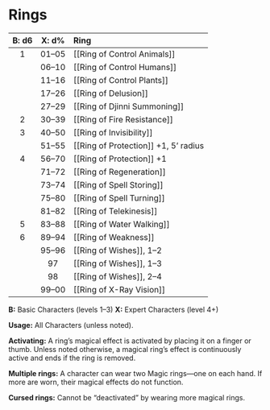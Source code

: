 # Rings

| B: d6 | X: d% | Ring                                                         |
| :---: | :---: | :----------------------------------------------------------- |
|   1   | 01–05 | [[Ring of Control Animals]] |
|       | 06–10 | [[Ring of Control Humans]] |
|       | 11–16 | [[Ring of Control Plants]] |
|       | 17–26 | [[Ring of Delusion]] |
|       | 27–29 | [[Ring of Djinni Summoning]] |
|   2   | 30–39 | [[Ring of Fire Resistance]] |
|   3   | 40–50 | [[Ring of Invisibility]] |
|       | 51–55 | [[Ring of Protection]] +1, 5’ radius |
|   4   | 56–70 | [[Ring of Protection]] +1 |
|       | 71–72 | [[Ring of Regeneration]] |
|       | 73–74 | [[Ring of Spell Storing]] |
|       | 75–80 | [[Ring of Spell Turning]] |
|       | 81–82 | [[Ring of Telekinesis]] |
|   5   | 83–88 | [[Ring of Water Walking]] |
|   6   | 89–94 | [[Ring of Weakness]] |
|       | 95–96 | [[Ring of Wishes]], 1–2 |
|       |  97   | [[Ring of Wishes]], 1–3 |
|       |  98   | [[Ring of Wishes]], 2–4 |
|       | 99–00 | [[Ring of X-Ray Vision]] |

**B:** Basic Characters (levels 1–3)
**X:** Expert Characters (level 4+)

**Usage:** All Characters (unless noted).

**Activating:** A ring’s magical effect is activated by placing it on a finger or thumb. Unless noted otherwise, a magical ring’s effect is continuously active and ends if the ring is removed.

**Multiple rings:** A character can wear two Magic rings—one on each hand. If more are worn, their magical effects do not function.

**Cursed rings:** Cannot be “deactivated” by wearing more magical rings.